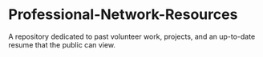 # Professional-Network-Resources
A repository dedicated to past volunteer work, projects, and an up-to-date resume that the public can view.
